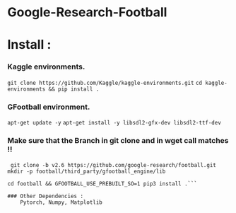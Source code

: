 # Google-Research-Football

# Install :

### Kaggle environments.
```git clone https://github.com/Kaggle/kaggle-environments.git```
```cd kaggle-environments && pip install .```

### GFootball environment.
```apt-get update -y```
```apt-get install -y libsdl2-gfx-dev libsdl2-ttf-dev```

### Make sure that the Branch in git clone and in wget call matches !!
``` git clone -b v2.6 https://github.com/google-research/football.git```
``` mkdir -p football/third_party/gfootball_engine/lib```

```wget https://storage.googleapis.com/gfootball/prebuilt_gameplayfootball_v2.6.so -O football/third_party/gfootball_engine/lib/prebuilt_gameplayfootball.so
cd football && GFOOTBALL_USE_PREBUILT_SO=1 pip3 install .```

### Other Dependencies :
    Pytorch, Numpy, Matplotlib
